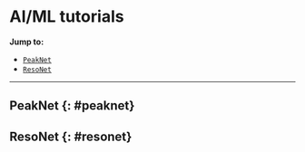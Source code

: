 # AI/ML tutorials

<a name="toc"></a> **Jump to:**
- [`PeakNet`](#peaknet)
- [`ResoNet`](#resonet)

---
## PeakNet {: #peaknet}

## ResoNet {: #resonet}